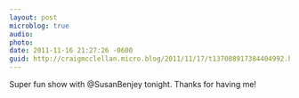 ```yaml
---
layout: post
microblog: true
audio: 
photo: 
date: 2011-11-16 21:27:26 -0600
guid: http://craigmcclellan.micro.blog/2011/11/17/t137008917384404992.html
---
```

Super fun show with @SusanBenjey tonight. Thanks for having me!
